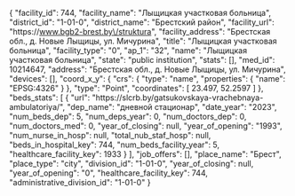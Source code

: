 {
    "facility_id": 744,
    "facility_name": "Лыщицкая участковая больница",
    "district_id": "1-01-0",
    "district_name": "Брестский район",
    "facility_url": "https:\/\/www.bgb2-brest.by\/struktura",
    "facility_address": "Брестская обл., д. Новые Лыщицы, ул. Мичурина",
    "title": "Лыщицкая участковая больница",
    "facility_type": "0",
    "ap_1": "32",
    "name": "Лыщицкая участковая больница",
    "state": "public institution",
    "stats": [],
    "med_id": 10214647,
    "address": "Брестская обл., д. Новые Лыщицы, ул. Мичурина",
    "devices": [],
    "coord_x_y": {
        "crs": {
            "type": "name",
            "properties": {
                "name": "EPSG:4326"
            }
        },
        "type": "Point",
        "coordinates": [
            23.497,
            52.2597
        ]
    },
    "beds_stats": [
        {
            "url": "https:\/\/slcrb.by\/gatsukovskaya-vrachebnaya-ambulatoriya\/",
            "dep_name": "дневной стационар",
            "date_year": "2023",
            "num_beds_dep": 5,
            "num_deps_year": 0,
            "num_doctors_dep": 0,
            "num_doctors_med": 0,
            "year_of_closing": null,
            "year_of_opening": "1993",
            "num_nurse_in_hosp": null,
            "total_nub_staf_hosp": null,
            "beds_in_hospital_key": 744,
            "num_beds_facility_year": 5,
            "healthcare_facility_key": 1933
        }
    ],
    "job_offers": [],
    "place_name": "Брест",
    "place_type": "city",
    "division_id": "1-01-0",
    "year_of_closing": null,
    "year_of_opening": "0",
    "healthcare_facility_key": 744,
    "administrative_division_id": "1-01-0"
}